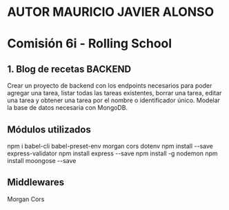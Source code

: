 # AUTOR MAURICIO JAVIER ALONSO

# Comisión 6i - Rolling School


## 1. Blog de recetas  BACKEND
Crear un proyecto de backend con los endpoints necesarios para poder agregar
una tarea, listar todas las tareas existentes, borrar una tarea, editar una tarea y
obtener una tarea por el nombre o identificador único. Modelar la base de datos
necesaria con MongoDB.

## Módulos utilizados

npm i babel-cli babel-preset-env morgan cors dotenv
npm install --save express-validator
npm install express --save
npm install -g nodemon
npm install moongose --save

## Middlewares
Morgan
Cors
